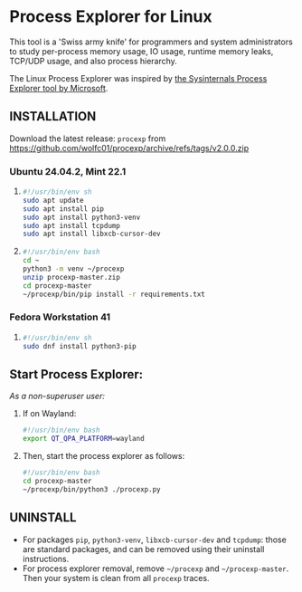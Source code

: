 # Process Explorer for Linux

This tool is a 'Swiss army knife' for programmers and system administrators to study per-process memory usage, IO usage, runtime memory leaks, TCP/UDP usage, and also process hierarchy.

The Linux Process Explorer was inspired by [the Sysinternals Process Explorer tool by Microsoft](https://docs.microsoft.com/en-us/sysinternals/downloads/process-explorer).

## INSTALLATION

Download the latest release: `procexp` from https://github.com/wolfc01/procexp/archive/refs/tags/v2.0.0.zip 

### Ubuntu 24.04.2, Mint 22.1

1. ```sh
   #!/usr/bin/env sh
   sudo apt update
   sudo apt install pip
   sudo apt install python3-venv
   sudo apt install tcpdump
   sudo apt install libxcb-cursor-dev
   ```

1. ```bash
   #!/usr/bin/env bash
   cd ~
   python3 -m venv ~/procexp
   unzip procexp-master.zip 
   cd procexp-master
   ~/procexp/bin/pip install -r requirements.txt
   ```

### Fedora Workstation 41

1. ```sh
   #!/usr/bin/env sh
   sudo dnf install python3-pip
   ```   

## Start Process Explorer: 

_As a non-superuser user:_

1. If on Wayland:

   ```bash
   #!/usr/bin/env bash
   export QT_QPA_PLATFORM=wayland
   ```

1. Then, start the process explorer as follows:

   ```bash
   #!/usr/bin/env bash
   cd procexp-master
   ~/procexp/bin/python3 ./procexp.py
   ```

## UNINSTALL

- For packages `pip`, `python3-venv`, `libxcb-cursor-dev` and `tcpdump`: those are standard packages, and can be removed using their uninstall instructions.
- For process explorer removal, remove `~/procexp` and `~/procexp-master`. Then your system is clean from all `procexp` traces.
